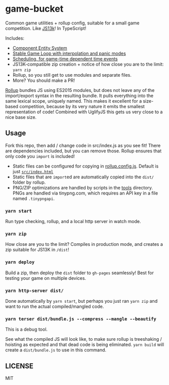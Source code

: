 game-bucket
===========

Common game utilities + rollup config, suitable for a small game competition. Like [JS13k](http://js13kgames.com/)! In TypeScript!

Includes:

- [Component Entity System](lib/ces.js)
- [Stable Game Loop with interpolation and panic modes](lib/loop.js)
- [Scheduling, for game-time dependent time events](lib/time.js)
- JS13K-compatible zip creation + notice of how close you are to the limit: `yarn zip`
- Rollup, so you still get to use modules and separate files.
- More? You should make a PR!

[Rollup](https://github.com/rollup/rollup/) bundles JS using ES2015 modules, but does not leave any of the import/export syntax in the resulting bundle. It pulls everything into the same lexical scope, uniquely named. This makes it excellent for a size-based competition, because by its very nature it emits the smallest representation of code! Combined with UglifyJS this gets us very close to a nice base size.

Usage
-----

Fork this repo, then add / change code in src/index.js as you see fit! There are dependencies included, but you can remove those. Rollup ensures that only code you `import` is included!

- Static files can be configured for copying in [rollup.config.js](./rollup.config.js). Default is just [`src/index.html`](src/index.html)
- Static files that are `import`ed are automatically copied into the `dist/` folder by rollup.
- PNG/ZIP optimizations are handled by scripts in the [tools](/tools) directory. PNGs are handled via tinypng.com, which requires an API key in a file named `.tinypngapi`.

### `yarn start`

Run type checking, rollup, and a local http server in watch mode.

### `yarn zip`

How close are you to the limit? Compiles in production mode, and creates a zip suitable for JS13K in `/dist`!

### `yarn deploy`

Build a zip, then deploy the `dist` folder to `gh-pages` seamlessly! Best for testing your game on multiple devices.

### `yarn http-server dist/`

Done automatically by `yarn start`, but perhaps you just ran `yarn zip` and want to run the actual compiled/mangled code.

### `yarn terser dist/bundle.js --compress --mangle --beautify`

This is a debug tool.

See what the compiled JS will look like, to make sure rollup is treeshaking / hoisting as expected and that dead code is being eliminated. `yarn build` will create a `dist/bundle.js` to use in this command.

LICENSE
-------

MIT
